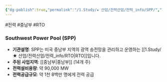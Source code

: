 ```yaml
---
{"dg-publish":true,"permalink":"/1.Study/★ 산업/전력산업/전력_info/SPP/","created":"2024-09-03T17:06:51.529+09:00","updated":"2025-06-03T20:07:21.893+09:00"}
---
```


#전력 #중남부 #RTO


### Southwest Power Pool (SPP)

- **기관설명**: SPP는 미국 중남부 지역의 광역 송전망을 관리하고 운영하는 [[1.Study/★ 산업/전력산업/전력_info/RTO\|RTO]]입니다.
- **주된 사업지역**: [[중남부\|중남부]] (14개 주)
- **전력설비용량**: 약 90,000 MW
- **전력공급규모**: 약 1천 8백만 명에게 전력 공급
